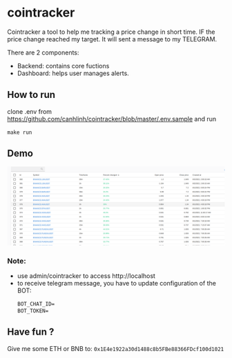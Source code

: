 # cointracker

Cointracker a tool to help me tracking a price change in short time. IF the price change reached my target. It will sent a message to my TELEGRAM.

There are 2 components:
- Backend: contains core fuctions
- Dashboard: helps user manages alerts.

## How to run

clone .env from https://github.com/canhlinh/cointracker/blob/master/.env.sample and run
```
make run
```

## Demo

![alt text](docs/Screenshot_20220802_151356.png "Dashboard")

### Note:

- use admin/cointracker to access http://localhost
- to receive telegram message, you have to update configuration of the BOT:
    ```
    BOT_CHAT_ID=
    BOT_TOKEN=
    ```

## Have fun ?

Give me some ETH or BNB to: `0x1E4e1922a30d1488c8b5FBe88366FDcf100d1021`
